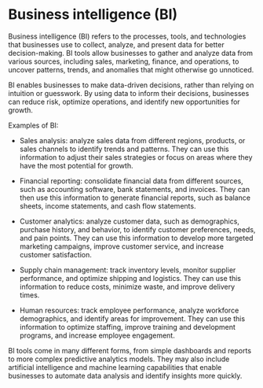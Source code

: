 # Business intelligence (BI)

Business intelligence (BI) refers to the processes, tools, and technologies that businesses use to collect, analyze, and present data for better decision-making. BI tools allow businesses to gather and analyze data from various sources, including sales, marketing, finance, and operations, to uncover patterns, trends, and anomalies that might otherwise go unnoticed.

BI enables businesses to make data-driven decisions, rather than relying on intuition or guesswork. By using data to inform their decisions, businesses can reduce risk, optimize operations, and identify new opportunities for growth.

Examples of BI:

* Sales analysis: analyze sales data from different regions, products, or sales channels to identify trends and patterns. They can use this information to adjust their sales strategies or focus on areas where they have the most potential for growth.

* Financial reporting: consolidate financial data from different sources, such as accounting software, bank statements, and invoices. They can then use this information to generate financial reports, such as balance sheets, income statements, and cash flow statements.

* Customer analytics: analyze customer data, such as demographics, purchase history, and behavior, to identify customer preferences, needs, and pain points. They can use this information to develop more targeted marketing campaigns, improve customer service, and increase customer satisfaction.

* Supply chain management: track inventory levels, monitor supplier performance, and optimize shipping and logistics. They can use this information to reduce costs, minimize waste, and improve delivery times.

* Human resources: track employee performance, analyze workforce demographics, and identify areas for improvement. They can use this information to optimize staffing, improve training and development programs, and increase employee engagement.

BI tools come in many different forms, from simple dashboards and reports to more complex predictive analytics models. They may also include artificial intelligence and machine learning capabilities that enable businesses to automate data analysis and identify insights more quickly.
